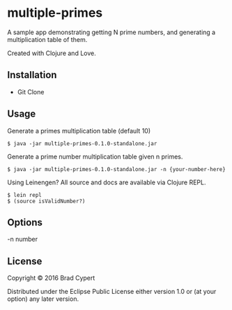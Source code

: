 # multiple-primes

A sample app demonstrating getting N prime numbers, and generating a multiplication table of them.

Created with Clojure and Love.

## Installation

* Git Clone

## Usage

Generate a primes multiplication table (default 10)

    $ java -jar multiple-primes-0.1.0-standalone.jar

Generate a prime number multiplication table given n primes.

    $ java -jar multiple-primes-0.1.0-standalone.jar -n {your-number-here}
    
Using Leinengen? All source and docs are available via Clojure REPL.

    $ lein repl
    $ (source isValidNumber?)

## Options

-n number

## License

Copyright © 2016 Brad Cypert

Distributed under the Eclipse Public License either version 1.0 or (at
your option) any later version.
